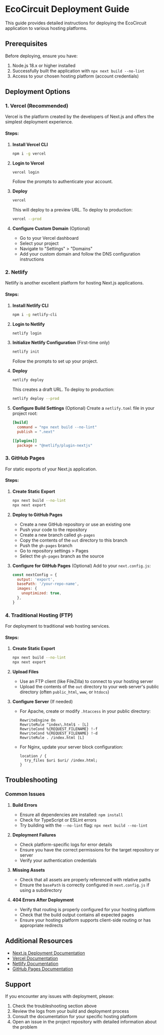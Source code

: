 # EcoCircuit Deployment Guide

This guide provides detailed instructions for deploying the EcoCircuit application to various hosting platforms.

## Prerequisites

Before deploying, ensure you have:

1. Node.js 18.x or higher installed
2. Successfully built the application with `npx next build --no-lint`
3. Access to your chosen hosting platform (account credentials)

## Deployment Options

### 1. Vercel (Recommended)

Vercel is the platform created by the developers of Next.js and offers the simplest deployment experience.

#### Steps:

1. **Install Vercel CLI**
   ```bash
   npm i -g vercel
   ```

2. **Login to Vercel**
   ```bash
   vercel login
   ```
   Follow the prompts to authenticate your account.

3. **Deploy**
   ```bash
   vercel
   ```
   This will deploy to a preview URL. To deploy to production:
   ```bash
   vercel --prod
   ```

4. **Configure Custom Domain** (Optional)
   - Go to your Vercel dashboard
   - Select your project
   - Navigate to "Settings" > "Domains"
   - Add your custom domain and follow the DNS configuration instructions

### 2. Netlify

Netlify is another excellent platform for hosting Next.js applications.

#### Steps:

1. **Install Netlify CLI**
   ```bash
   npm i -g netlify-cli
   ```

2. **Login to Netlify**
   ```bash
   netlify login
   ```

3. **Initialize Netlify Configuration** (First-time only)
   ```bash
   netlify init
   ```
   Follow the prompts to set up your project.

4. **Deploy**
   ```bash
   netlify deploy
   ```
   This creates a draft URL. To deploy to production:
   ```bash
   netlify deploy --prod
   ```

5. **Configure Build Settings** (Optional)
   Create a `netlify.toml` file in your project root:
   ```toml
   [build]
     command = "npx next build --no-lint"
     publish = ".next"

   [[plugins]]
     package = "@netlify/plugin-nextjs"
   ```

### 3. GitHub Pages

For static exports of your Next.js application.

#### Steps:

1. **Create Static Export**
   ```bash
   npx next build --no-lint
   npx next export
   ```

2. **Deploy to GitHub Pages**
   - Create a new GitHub repository or use an existing one
   - Push your code to the repository
   - Create a new branch called `gh-pages`
   - Copy the contents of the `out` directory to this branch
   - Push the `gh-pages` branch
   - Go to repository settings > Pages
   - Select the `gh-pages` branch as the source

3. **Configure for GitHub Pages** (Optional)
   Add to your `next.config.js`:
   ```js
   const nextConfig = {
     output: 'export',
     basePath: '/your-repo-name',
     images: {
       unoptimized: true,
     },
   }
   ```

### 4. Traditional Hosting (FTP)

For deployment to traditional web hosting services.

#### Steps:

1. **Create Static Export**
   ```bash
   npx next build --no-lint
   npx next export
   ```

2. **Upload Files**
   - Use an FTP client (like FileZilla) to connect to your hosting server
   - Upload the contents of the `out` directory to your web server's public directory (often `public_html`, `www`, or `htdocs`)

3. **Configure Server** (If needed)
   - For Apache, create or modify `.htaccess` in your public directory:
     ```
     RewriteEngine On
     RewriteRule ^index\.html$ - [L]
     RewriteCond %{REQUEST_FILENAME} !-f
     RewriteCond %{REQUEST_FILENAME} !-d
     RewriteRule . /index.html [L]
     ```
   - For Nginx, update your server block configuration:
     ```
     location / {
       try_files $uri $uri/ /index.html;
     }
     ```

## Troubleshooting

### Common Issues

1. **Build Errors**
   - Ensure all dependencies are installed: `npm install`
   - Check for TypeScript or ESLint errors
   - Try building with the `--no-lint` flag: `npx next build --no-lint`

2. **Deployment Failures**
   - Check platform-specific logs for error details
   - Ensure you have the correct permissions for the target repository or server
   - Verify your authentication credentials

3. **Missing Assets**
   - Check that all assets are properly referenced with relative paths
   - Ensure the `basePath` is correctly configured in `next.config.js` if using a subdirectory

4. **404 Errors After Deployment**
   - Verify that routing is properly configured for your hosting platform
   - Check that the build output contains all expected pages
   - Ensure your hosting platform supports client-side routing or has appropriate redirects

## Additional Resources

- [Next.js Deployment Documentation](https://nextjs.org/docs/deployment)
- [Vercel Documentation](https://vercel.com/docs)
- [Netlify Documentation](https://docs.netlify.com/)
- [GitHub Pages Documentation](https://docs.github.com/en/pages)

## Support

If you encounter any issues with deployment, please:

1. Check the troubleshooting section above
2. Review the logs from your build and deployment process
3. Consult the documentation for your specific hosting platform
4. Open an issue in the project repository with detailed information about the problem 
